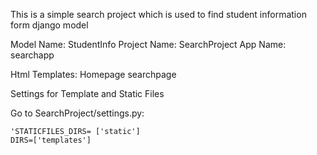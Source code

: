
This is a simple search project which is used to find student information form django model

Model Name: StudentInfo
Project Name: SearchProject
App Name: searchapp

Html Templates:
Homepage
searchpage

Settings for Template and Static Files

Go to SearchProject/settings.py:

	'STATICFILES_DIRS= ['static']
	DIRS=['templates']
